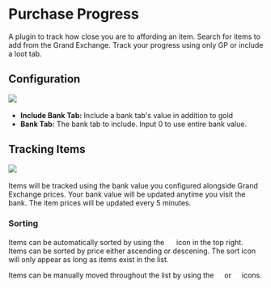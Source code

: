 # Purchase Progress
A plugin to track how close you are to affording an item. Search for items to add from the Grand Exchange. Track your progress using only GP or include a loot tab.

## Configuration
![](https://i.imgur.com/Sqwu3gZ.png)

* **Include Bank Tab:** Include a bank tab's value in addition to gold
* **Bank Tab:** The bank tab to include. Input 0 to use entire bank value.

## Tracking Items
![](https://i.imgur.com/QRLLUKn.png)

Items will be tracked using the bank value you configured alongside Grand Exchange prices. Your bank value will be updated anytime you visit the bank. The item prices will be updated every 5 minutes.

### Sorting

Items can be automatically sorted by using the ![](/src/main/resources/sort_icon.png) icon in the top right. Items can be sorted by price either ascending or descening. The sort icon will only appear as long as items exist in the list.

Items can be manually moved throughout the list by using the ![](/src/main/resources/shift_up_icon.png) or ![](/src/main/resources/shift_down_icon.png) icons.